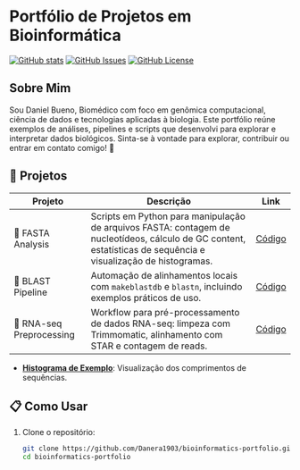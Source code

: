 # Portfólio de Projetos em Bioinformática
[![GitHub stats](https://github-readme-stats.vercel.app/api?username=Danera1903)](https://github.com/Danera1903)
[![GitHub Issues](https://img.shields.io/github/issues/Danera1903/bioinformatics-portfolio)](https://github.com/Danera1903/bioinformatics-portfolio/issues)
[![GitHub License](https://img.shields.io/github/license/Danera1903/bioinformatics-portfolio)](https://github.com/Danera1903/bioinformatics-portfolio/blob/main/LICENSE)

## Sobre Mim
Sou Daniel Bueno, Biomédico com foco em genômica computacional, ciência de dados e tecnologias aplicadas à biologia. Este portfólio reúne exemplos de análises, pipelines e scripts que desenvolvi para explorar e interpretar dados biológicos. Sinta-se à vontade para explorar, contribuir ou entrar em contato comigo! 🚀

## 🚀 Projetos

| Projeto           | Descrição                              | Link                                                                 |
|--------------------|----------------------------------------|----------------------------------------------------------------------|
| 📂 FASTA Analysis | Scripts em Python para manipulação de arquivos FASTA: contagem de nucleotídeos, cálculo de GC content, estatísticas de sequência e visualização de histogramas. | [Código](https://github.com/Danera1903/bioinformatics-portfolio/tree/main/projects/fasta-analysis) |
| 🔎 BLAST Pipeline | Automação de alinhamentos locais com `makeblastdb` e `blastn`, incluindo exemplos práticos de uso. | [Código](https://github.com/Danera1903/bioinformatics-portfolio/tree/main/projects/blast-pipeline) |
| 🧬 RNA-seq Preprocessing | Workflow para pré-processamento de dados RNA-seq: limpeza com Trimmomatic, alinhamento com STAR e contagem de reads. | [Código](https://github.com/Danera1903/bioinformatics-portfolio/tree/main/projects/rna-seq) |

- **[Histograma de Exemplo](projects/fasta-analysis/output/histogram.png)**: Visualização dos comprimentos de sequências. <!-- Adicione a imagem após gerá-la -->

## 📋 Como Usar
1. Clone o repositório:
   ```bash
   git clone https://github.com/Danera1903/bioinformatics-portfolio.git
   cd bioinformatics-portfolio
